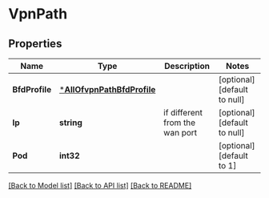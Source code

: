 # VpnPath

## Properties
Name | Type | Description | Notes
------------ | ------------- | ------------- | -------------
**BfdProfile** | [***AllOfvpnPathBfdProfile**](AllOfvpnPathBfdProfile.md) |  | [optional] [default to null]
**Ip** | **string** | if different from the wan port | [optional] [default to null]
**Pod** | **int32** |  | [optional] [default to 1]

[[Back to Model list]](../README.md#documentation-for-models) [[Back to API list]](../README.md#documentation-for-api-endpoints) [[Back to README]](../README.md)

